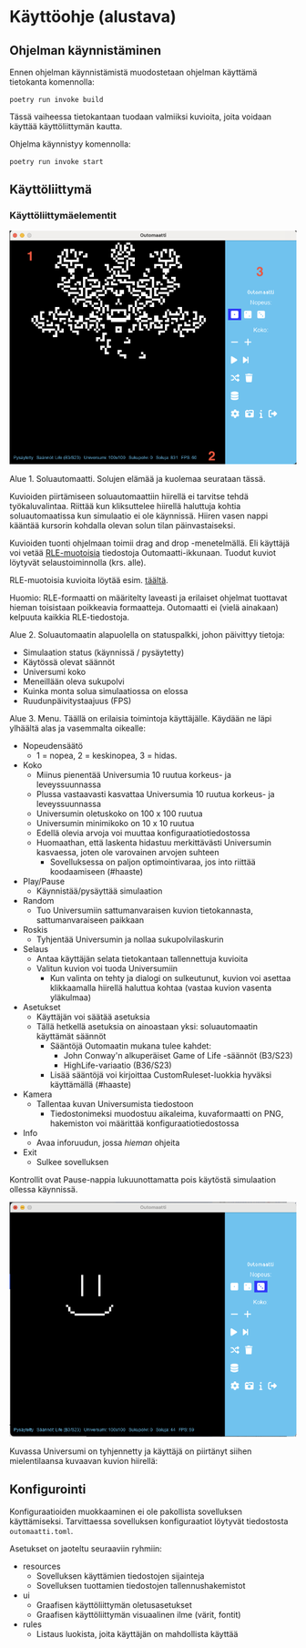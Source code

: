 # Käyttöohje (alustava)

## Ohjelman käynnistäminen

Ennen ohjelman käynnistämistä muodostetaan ohjelman käyttämä tietokanta komennolla:

```
poetry run invoke build
```

Tässä vaiheessa tietokantaan tuodaan valmiiksi kuvioita, joita voidaan käyttää käyttöliittymän kautta.

Ohjelma käynnistyy komennolla:

```
poetry run invoke start
```

## Käyttöliittymä

### Käyttöliittymäelementit

![](kuvat/kayttoohje1.png)

Alue 1. Soluautomaatti. Solujen elämää ja kuolemaa seurataan tässä.

Kuvioiden piirtämiseen soluautomaattiin hiirellä ei tarvitse tehdä työkaluvalintaa. Riittää kun kliksuttelee hiirellä haluttuja kohtia soluautomaatissa kun simulaatio ei ole käynnissä. Hiiren vasen nappi kääntää kursorin kohdalla olevan solun tilan päinvastaiseksi.

Kuvioiden tuonti ohjelmaan toimii drag and drop -menetelmällä. Eli käyttäjä voi vetää [RLE-muotoisia](https://conwaylife.com/wiki/Run_Length_Encoded) tiedostoja Outomaatti-ikkunaan. Tuodut kuviot löytyvät selaustoiminnolla (krs. alle).

RLE-muotoisia kuvioita löytää esim. [täältä](https://conwaylife.com/wiki/Category:Patterns).

Huomio: RLE-formaatti on määritelty laveasti ja erilaiset ohjelmat tuottavat hieman toisistaan poikkeavia formaatteja. Outomaatti ei (vielä ainakaan) kelpuuta kaikkia RLE-tiedostoja.

Alue 2. Soluautomaatin alapuolella on statuspalkki, johon päivittyy tietoja:
- Simulaation status (käynnissä / pysäytetty)
- Käytössä olevat säännöt
- Universumi koko
- Meneillään oleva sukupolvi
- Kuinka monta solua simulaatiossa on elossa
- Ruudunpäivitystaajuus (FPS)

Alue 3. Menu. Täällä on erilaisia toimintoja käyttäjälle. Käydään ne läpi ylhäältä alas ja vasemmalta oikealle:

- Nopeudensäätö
    - 1 = nopea, 2 = keskinopea, 3 = hidas.
- Koko
    - Miinus pienentää Universumia 10 ruutua korkeus- ja leveyssuunnassa
    - Plussa vastaavasti kasvattaa Universumia 10 ruutua korkeus- ja leveyssuunnassa
    - Universumin oletuskoko on 100 x 100 ruutua
    - Universumin minimikoko on 10 x 10 ruutua
    - Edellä olevia arvoja voi muuttaa konfiguraatiotiedostossa
    - Huomaathan, että laskenta hidastuu merkittävästi Universumin kasvaessa, joten ole varovainen arvojen suhteen
        - Sovelluksessa on paljon optimointivaraa, jos into riittää koodaamiseen (#haaste)
- Play/Pause
    - Käynnistää/pysäyttää simulaation
- Random
    - Tuo Universumiin sattumanvaraisen kuvion tietokannasta, sattumanvaraiseen paikkaan
- Roskis
    - Tyhjentää Universumin ja nollaa sukupolvilaskurin
- Selaus
    - Antaa käyttäjän selata tietokantaan tallennettuja kuvioita
    - Valitun kuvion voi tuoda Universumiin
        - Kun valinta on tehty ja dialogi on sulkeutunut, kuvion voi asettaa klikkaamalla hiirellä haluttua kohtaa (vastaa kuvion vasenta yläkulmaa)
- Asetukset
    - Käyttäjän voi säätää asetuksia
    - Tällä hetkellä asetuksia on ainoastaan yksi: soluautomaatin käyttämät säännöt
        - Sääntöjä Outomaatin mukana tulee kahdet:
            - John Conway'n alkuperäiset Game of Life -säännöt (B3/S23)
            - HighLife-variaatio (B36/S23)
        - Lisää sääntöjä voi kirjoittaa CustomRuleset-luokkia hyväksi käyttämällä (#haaste)
- Kamera
    - Tallentaa kuvan Universumista tiedostoon
        - Tiedostonimeksi muodostuu aikaleima, kuvaformaatti on PNG, hakemiston voi määrittää konfiguraatiotiedostossa
- Info
    - Avaa inforuudun, jossa _hieman_ ohjeita
- Exit
    - Sulkee sovelluksen


Kontrollit ovat Pause-nappia lukuunottamatta pois käytöstä simulaation ollessa käynnissä.

![](kuvat/kayttoohje2.png)

Kuvassa Universumi on tyhjennetty ja käyttäjä on piirtänyt siihen mielentilaansa kuvaavan kuvion hiirellä:

## Konfigurointi

Konfiguraatioiden muokkaaminen ei ole pakollista sovelluksen käyttämiseksi. Tarvittaessa sovelluksen konfiguraatiot löytyvät tiedostosta `outomaatti.toml`. 

Asetukset on jaoteltu seuraaviin ryhmiin:

- resources
    - Sovelluksen käyttämien tiedostojen sijainteja
    - Sovelluksen tuottamien tiedostojen tallennushakemistot
- ui
    - Graafisen käyttöliittymän oletusasetukset
    - Graafisen käyttöliittymän visuaalinen ilme (värit, fontit)
- rules
    - Listaus luokista, joita käyttäjän on mahdollista käyttää
